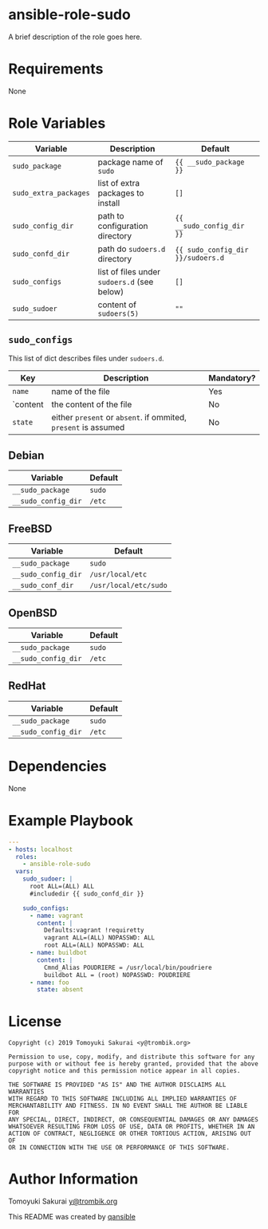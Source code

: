 # ansible-role-sudo

A brief description of the role goes here.

# Requirements

None

# Role Variables

| Variable | Description | Default |
|----------|-------------|---------|
| `sudo_package` | package name of `sudo` | `{{ __sudo_package }}` |
| `sudo_extra_packages` | list of extra packages to install | `[]` |
| `sudo_config_dir` | path to configuration directory | `{{ __sudo_config_dir }}` |
| `sudo_confd_dir` | path do `sudoers.d` directory | `{{ sudo_config_dir }}/sudoers.d` |
| `sudo_configs` | list of files under `sudoers.d` (see below) | `[]` |
| `sudo_sudoer` | content of `sudoers(5)` | `""` |

## `sudo_configs`

This list of dict describes files under `sudoers.d`.

| Key | Description | Mandatory? |
|-----|-------------|------------|
| `name` | name of the file | Yes |
| `content | the content of the file | No |
| `state` | either `present` or `absent`. if ommited, `present` is assumed | No |

## Debian

| Variable | Default |
|----------|---------|
| `__sudo_package` | `sudo` |
| `__sudo_config_dir` | `/etc` |

## FreeBSD

| Variable | Default |
|----------|---------|
| `__sudo_package` | `sudo` |
| `__sudo_config_dir` | `/usr/local/etc` |
| `__sudo_conf_dir` | `/usr/local/etc/sudo` |

## OpenBSD

| Variable | Default |
|----------|---------|
| `__sudo_package` | `sudo` |
| `__sudo_config_dir` | `/etc` |

## RedHat

| Variable | Default |
|----------|---------|
| `__sudo_package` | `sudo` |
| `__sudo_config_dir` | `/etc` |

# Dependencies

None

# Example Playbook

```yaml
---
- hosts: localhost
  roles:
    - ansible-role-sudo
  vars:
    sudo_sudoer: |
      root ALL=(ALL) ALL
      #includedir {{ sudo_confd_dir }}

    sudo_configs:
      - name: vagrant
        content: |
          Defaults:vagrant !requiretty
          vagrant ALL=(ALL) NOPASSWD: ALL
          root ALL=(ALL) NOPASSWD: ALL
      - name: buildbot
        content: |
          Cmnd_Alias POUDRIERE = /usr/local/bin/poudriere
          buildbot ALL = (root) NOPASSWD: POUDRIERE
      - name: foo
        state: absent
```

# License

```
Copyright (c) 2019 Tomoyuki Sakurai <y@trombik.org>

Permission to use, copy, modify, and distribute this software for any
purpose with or without fee is hereby granted, provided that the above
copyright notice and this permission notice appear in all copies.

THE SOFTWARE IS PROVIDED "AS IS" AND THE AUTHOR DISCLAIMS ALL WARRANTIES
WITH REGARD TO THIS SOFTWARE INCLUDING ALL IMPLIED WARRANTIES OF
MERCHANTABILITY AND FITNESS. IN NO EVENT SHALL THE AUTHOR BE LIABLE FOR
ANY SPECIAL, DIRECT, INDIRECT, OR CONSEQUENTIAL DAMAGES OR ANY DAMAGES
WHATSOEVER RESULTING FROM LOSS OF USE, DATA OR PROFITS, WHETHER IN AN
ACTION OF CONTRACT, NEGLIGENCE OR OTHER TORTIOUS ACTION, ARISING OUT OF
OR IN CONNECTION WITH THE USE OR PERFORMANCE OF THIS SOFTWARE.
```

# Author Information

Tomoyuki Sakurai <y@trombik.org>

This README was created by [qansible](https://github.com/trombik/qansible)

